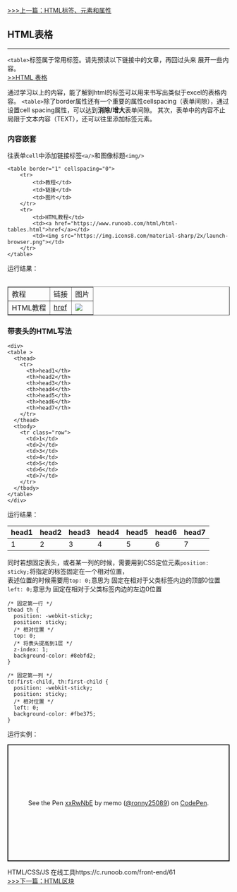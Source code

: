 [>>>上一篇：HTML标签、元素和属性](../../lib/HTML/HTML标签、元素和属性.md)
## HTML表格
---
`<table>`标签属于常用标签。请先预读以下链接中的文章，再回过头来 展开一些内容。  
[>>HTML 表格](https://www.runoob.com/html/html-tables.html)

通过学习以上的内容，能了解到html的<table>标签可以用来书写出类似于excel的表格内容。
`<table>`除了border属性还有一个重要的属性cellspacing（表单间隙），通过设置cell spacing属性，可以达到**消除/增大**表单间隙。
其次，表单中的内容不止局限于文本内容（TEXT），还可以往里添加标签元素。

### 内容嵌套
往表单`cell`中添加链接标签`<a/>`和图像标题`<img/>`
```
<table border="1" cellspacing="0">
    <tr>
        <td>教程</td>
        <td>链接</td>
        <td>图片</td>
    </tr>
    <tr>
        <td>HTML教程</td>
        <td><a href="https://www.runoob.com/html/html-tables.html">href</a></td>
        <td><img src="https://img.icons8.com/material-sharp/2x/launch-browser.png"></td>
    </tr>
</table>
```
运行结果：  
<table border="1" cellspacing="0">
    <tr>
        <td>教程</td>
        <td>链接</td>
        <td>图片</td>
    </tr>
    <tr>
        <td>HTML教程</td>
        <td><a href="https://www.runoob.com/html/html-tables.html">href</a></td>
        <td><img src="https://img.icons8.com/material-sharp/2x/launch-browser.png"></td>
    </tr>
</table>

### 带表头的HTML写法
```
<div>
<table >
  <thead>
    <tr>
      <th>head1</th>
      <th>head2</th>
      <th>head3</th>
      <th>head4</th>
      <th>head5</th>
      <th>head6</th>
      <th>head7</th>
    </tr>
  </thead>
  <tbody>
    <tr class="row">
      <td>1</td>
      <td>2</td>
      <td>3</td>
      <td>4</td>
      <td>5</td>
      <td>6</td>
      <td>7</td>
    </tr>
  </tbody>
</table>
</div>
```

运行结果： 
<div>
<table >
  <thead>
    <tr>
      <th>head1</th>
      <th>head2</th>
      <th>head3</th>
      <th>head4</th>
      <th>head5</th>
      <th>head6</th>
      <th>head7</th>
    </tr>
  </thead>
  <tbody>
    <tr class="row">
      <td>1</td>
      <td>2</td>
      <td>3</td>
      <td>4</td>
      <td>5</td>
      <td>6</td>
      <td>7</td>
    </tr>
  </tbody>
</table>
</div>


同时若想固定表头，或者某一列的时候，需要用到CSS定位元素`position: sticky;`将指定的标签固定在一个相对位置，   
表述位置的时候需要用`top: 0;`意思为 固定在相对于父类标签内边的顶部0位置  
`left: 0;`意思为 固定在相对于父类标签内边的左边0位置  


```
/* 固定第一行 */
thead th {
  position: -webkit-sticky;
  position: sticky;
  /* 相对位置 */
  top: 0;
  /* 将表头提高到1层 */
  z-index: 1;
  background-color: #8ebfd2;
}

/* 固定第一列 */
td:first-child, th:first-child {
  position: -webkit-sticky;
  position: sticky;
  /* 相对位置 */
  left: 0;
  background-color: #fbe375;
}
```

运行实例：
<p class="codepen" data-height="265" data-theme-id="light" data-default-tab="css,result" data-user="ronny25089" data-slug-hash="xxRwNbE" style="height: 265px; box-sizing: border-box; display: flex; align-items: center; justify-content: center; border: 2px solid; margin: 1em 0; padding: 1em;" data-pen-title="xxRwNbE">
  <span>See the Pen <a href="https://codepen.io/ronny25089/pen/xxRwNbE">
  xxRwNbE</a> by memo (<a href="https://codepen.io/ronny25089">@ronny25089</a>)
  on <a href="https://codepen.io">CodePen</a>.</span>
</p>
<script async src="https://cpwebassets.codepen.io/assets/embed/ei.js"></script>

HTML/CSS/JS 在线工具https://c.runoob.com/front-end/61  
[>>>下一篇：HTML区块](../../lib/HTML/HTML区块.md)
